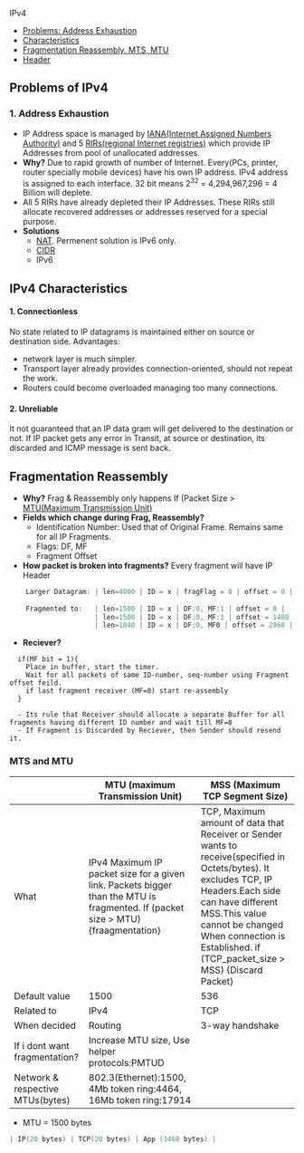 IPv4
- [Problems: Address Exhaustion](#p)
- [Characteristics](#ch)
- [Fragmentation Reassembly. MTS, MTU](#fr)
- [Header](IPv4_Header)

<a name=p></a>
## Problems of IPv4
### 1. Address Exhaustion
- IP Address space is managed by [IANA(Internet Assigned Numbers Authority)](https://en.wikipedia.org/wiki/Internet_Assigned_Numbers_Authority) and 5 [RIRs(regional Internet registries)](https://en.wikipedia.org/wiki/Regional_Internet_registry) which provide IP Addresses from pool of unallocated addresses.
- **Why?** Due to rapid growth of number of Internet. Every(PCs, printer, router specially mobile devices) have his own IP address. IPv4 address is assigned to each interface. 32 bit means 2<sup>32</sup> = 4,294,967,296 = 4 Billion will deplete.
- All 5 RIRs have already depleted their IP Addresses. These RIRs still allocate recovered addresses or addresses reserved for a special purpose.
- **Solutions**
  - [NAT](https://sites.google.com/site/amitinterviewpreparation/networking/layer3/routing). Permenent solution is IPv6 only.
  - [CIDR](https://sites.google.com/site/amitinterviewpreparation/networking/layer3)
  - IPv6

<a name= ch></a>
## IPv4 Characteristics
#### 1. Connectionless
No state related to IP datagrams is maintained either on source or destination side. Advantages:
- network layer is much simpler.
- Transport layer already provides connection-oriented, should not repeat the work.
- Routers could become overloaded managing too many connections.
#### 2. Unreliable
It not guaranteed that an IP data gram will get delivered to the destination or not. If IP packet gets any error in Transit, at source or destination, its discarded and ICMP message is sent back.

<a name=fr></a>
## Fragmentation Reassembly
- **Why?** Frag & Reassembly only happens If (Packet Size > [MTU(Maximum Transmission Unit)](#mm)
- **Fields which change during Frag, Reassembly?**
  - Identification Number: Used that of Original Frame. Remains same for all IP Fragments.
  - Flags: DF, MF
  - Fragment Offset
- **How packet is broken into fragments?** Every fragment will have IP Header
```c
    Larger Datagram: | len=4000 | ID = x | fragFlag = 0 | offset = 0 |
    
    Fragmented to:   | len=1500 | ID = x | DF:0, MF:1 | offset = 0 |
                     | len=1500 | ID = x | DF:0, MF:1 | offset = 1480 |
                     | len=1040 | ID = x | DF:0, MF0 | offset = 2960 |
```
- **Reciever?**
```
  if(MF bit = 1){
    Place in buffer, start the timer.
    Wait for all packets of same ID-number, seq-number using Fragment offset feild.
    if last fragment receiver (MF=0) start re-assembly
  }
  
  - Its rule that Receiver should allocate a separate Buffer for all fragments having different ID number and wait till MF=0
  - If Fragment is Discarded by Reciever, then Sender should resend it.
```
<a name=mm></a>
### MTS and MTU
||MTU (maximum Transmission Unit)|MSS (Maximum TCP Segment Size)|
|---|---|---|
|What|IPv4 Maximum IP packet size for a given link. Packets bigger than the MTU is fragmented. If (packet size > MTU) {fraagmentation}|TCP, Maximum amount of data that Receiver or Sender wants to receive(specified in Octets/bytes). It excludes TCP, IP Headers.Each side can have different MSS.This value cannot be changed When connection is Established. if (TCP_packet_size > MSS) {Discard Packet}|
|Default value|1500|536|
|Related to|IPv4|TCP|
|When decided|Routing|3-way handshake|
|If i dont want fragmentation?|Increase MTU size, Use helper protocols:PMTUD||
|Network & respective MTUs(bytes)|802.3(Ethernet):1500, 4Mb token ring:4464, 16Mb token ring:17914||

- MTU = 1500 bytes
```c
| IP(20 bytes) | TCP(20 bytes) | App (1460 bytes) |
```



